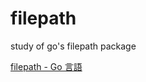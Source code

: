 # filepath

study of go's filepath package

[filepath \- Go 言語](https://xn--go-hh0g6u.com/pkg/path/filepath/)
